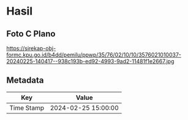 # Hasil

## Foto C Plano

https://sirekap-obj-formc.kpu.go.id/b4dd/pemilu/ppwp/35/76/02/10/10/3576021010037-20240225-140417--938c193b-ed92-4993-9ad2-11481f1e2667.jpg


## Metadata

| Key        | Value               |
| ---------- | ------------------- |
| Time Stamp | 2024-02-25 15:00:00 |



